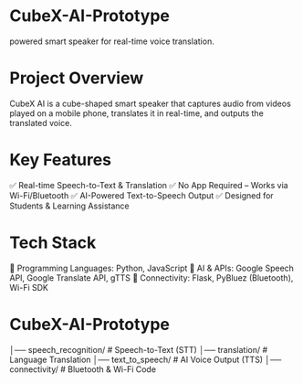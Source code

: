 # CubeX-AI-Prototype
powered smart speaker for real-time voice translation.

# Project Overview
CubeX AI is a cube-shaped smart speaker that captures audio from videos played on a mobile phone, translates it in real-time, and outputs the translated voice.

# Key Features
✅ Real-time Speech-to-Text & Translation
✅ No App Required – Works via Wi-Fi/Bluetooth
✅ AI-Powered Text-to-Speech Output
✅ Designed for Students & Learning Assistance

# Tech Stack
🔹 Programming Languages: Python, JavaScript
🔹 AI & APIs: Google Speech API, Google Translate API, gTTS
🔹 Connectivity: Flask, PyBluez (Bluetooth), Wi-Fi SDK

# CubeX-AI-Prototype
│── speech_recognition/   # Speech-to-Text (STT)
│── translation/          # Language Translation
│── text_to_speech/       # AI Voice Output (TTS)
│── connectivity/         # Bluetooth & Wi-Fi Code
